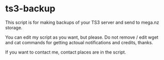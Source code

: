 # ts3-backup
This script is for making backups of your TS3 server and send to mega.nz storage.

You can edit my script as you want, but please. Do not remove / edit wget and cat commands for getting actoual notifications and credits, thanks.

If you want to contact me, contact places are in the script.
